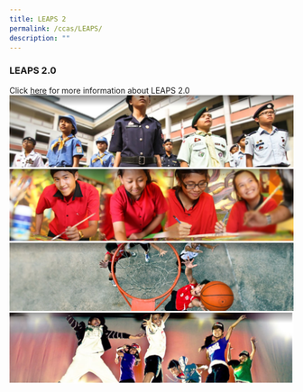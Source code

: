 ```yaml
---
title: LEAPS 2
permalink: /ccas/LEAPS/
description: ""
---
```

### LEAPS 2.0

Click [here](/files/CCA%20LEAPS_2_0.pdf) for more information about LEAPS 2.0
![](/images/banner%201.jpg)
![](/images/banner%202.jpg)
![](/images/banner%203.jpg)
![](/images/banner%204.jpg)
